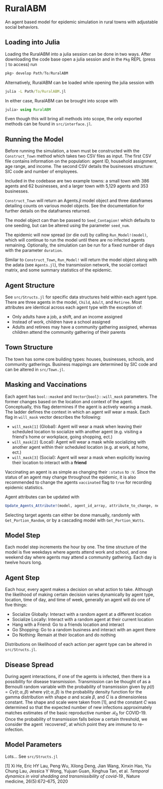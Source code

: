 # RuralABM
An agent based model for epidemic simulation in rural towns with adjustable social behaviors.

## Loading into Julia
Loading the RuralABM into a julia session can be done in two ways. After downloading the code base open a julia session and in the `Pkg` REPL (press `]` to access) run

```julia
pkg> develop Path/To/RuralABM
```

Alternatively, RuralABM can be loaded while opening the julia session with

```cmd
julia -L Path/To/RuralABM.jl
```

In either case, RuralABM can be brought into scope with

```julia
julia> using RuralABM
```

Even though this will bring all methods into scope, the only exported methods can be found in `src/interface.jl`.
## Running the Model
Before running the simulation, a town must be constructed with the `Construct_Town` method which takes two CSV files as input. The first CSV file contains information on the population: agent ID, household assignment, age range, and income. The second CSV details the businesses structure: SIC code and number of employees.

Included in the codebase are two example towns: a small town with 386 agents and 62 businesses, and a larger town with 5,129 agents and 353 businesses.

`Construct_Town` will return an Agents.jl model object and three dataframes detailing counts on various model objects. See the documentation for further details on the dataframes returned.

The model object can than be passed to `Seed_Contagion!` which defaults to one seeding, but can be altered using the parameter `seed_num`.

The epidemic will now spread (or die out) by calling `Run_Model!(model)`, which will continue to run the model until there are no infected agents remaining. Optionally, the simulation can be run for a fixed number of days with the parameter `duration`.

Similar to `Construct_Town`, `Run_Model!` will return the model object along with the adata (see `Agents.jl`), the transmission network, the social contact matrix, and some summary statistics of the epidemic.

## Agent Structure
See `src/Structs.jl` for specific data structures held within each agent type. There are three agents in the model, `Child`, `Adult`, and `Retiree`. Most attributes are identical across each agent type with the exception of:

 - Only adults have a job, a shift, and an income assigned
 - Instead of work, children have a school assigned
 - Adults and retirees may have a community gathering assigned, whereas children attend the community gathering of their parents

## Town Structure
The town has some core building types: houses, businesses, schools, and community gatherings. Business mappings are determined by SIC code and can be altered in `src/Town.jl`.

## Masking and Vaccinations
Each agent has `bool::masked` and `Vector{bool}::will_mask` parameters. The former changes based on the location and context of the agent. Conceptually, this flag determines if the agent is actively wearing a mask. The ladder defines the context in which an agent *will* wear a mask.  Each flag in `will_mask` vector describes the following:

 - `will_mask[1]` (Global): Agent will wear a mask when leaving their scheduled location to socialize with another agent (e.g. visiting a friend's home or workplace, going shopping, ect.)
 - `will_mask[2]` (Local): Agent will wear a mask while socializing with another agent within their scheduled location (e.g. at work, at home, ect.)
 - `will_mask[3]` (Social): Agent will wear a mask when explicitly leaving their location to interact with a **friend**

Vaccinating an agent is as simple as changing their `:status` to `:V`. Since the status of an agent may change throughout the epidemic, it is also recommended to change the agents `vaccinated` flag to `true` for recording epidemic statistics.

Agent attributes can be updated with

```julia
Update_Agents_Attribute!(model, agent_id_array, attribute_to_change, new_value)
```

Selecting target agents can either be done manually, randomly with `Get_Portion_Random`, or by a cascading model with `Get_Portion_Watts`.

## Model Step
Each model step increments the hour by one. The time structure of the model is five weekdays where agents attend work and school, and one weekend day where agents may attend a community gathering. Each day is twelve hours long.

## Agent Step
Each hour, every agent makes a decision on what action to take. Although the likelihood of making certain decision varies dynamically by agent type, location, time of day, and time of week, generally an agent will do one of five things:

 - Socialize Globally: Interact with a random agent at a different location
 - Socialize Locally: Interact with a random agent at their current location
 - Hang with a Friend: Go to a friends location and interact
 - Go Shopping: Go to a random business and interact with an agent there
 - Do Nothing: Remain at their location and do nothing

 Distributions on likelihood of each action per agent type can be altered in `src/Structs.jl`.

## Disease Spread

During agent interactions, if one of the agents is infected, then there is a possibility for disease transmission. Transmission can be thought of as a Bernoulli random variable with the probability of transmission given by $p(t) = C \gamma(t;\alpha,\beta)$ where $\gamma(t;\alpha,\beta)$ is the probability density function for the gamma distribution with shape $\alpha$ and scale $\beta$, and $C$ is a dimensionless constant. The shape and scale were taken from [1], and the constant $C$ was determined so that the expected number of new infections approximately matches estimates of the basic reproductive number $\mathcal{R}_0$ for COVID-19. Once the probability of transmission falls below a certain threshold, we consider the agent `recovered', at which point they are immune to re-infection.

## Model Parameters
Lots... See `src/Structs.jl`

[1] Xi He, Eric HY Lau, Peng Wu, Xilong Deng, Jian Wang, Xinxin Hao, Yiu Chung Lau,
Jessica Y Wong, Yujuan Guan, Xinghua Tan, et al. <i>Temporal dynamics in viral shedding
and transmissibility of covid-19.</i>, Nature medicine, 26(5):672–675, 2020

